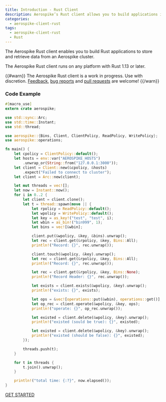 ```yaml
---
title: Introduction - Rust Client
description: Aerospike’s Rust client allows you to build applications in Rust that store and retrieve data from an Aerospike cluster.
categories:
  - aerospike-client-rust
tags:
  - aerospike-client-rust
  - Rust
---
```


The Aerospike Rust client enables you to build Rust applications to store and
retrieve data from an Aerospike cluster.

The Aerospike Rust client runs on any platform with Rust 1.13 or later.

{{#warn}}
The Aerospike Rust client is a work in progress. Use with discretion.
[Feedback](https://discuss.aerospike.com/), [bug
reports](https://github.com/aerospike/aerospike-client-rust/issues) and [pull
requests](https://github.com/aerospike/aerospike-client-rust/pulls) are
welcome!
{{/warn}}

### Code Example

```rust
#[macro_use]
extern crate aerospike;

use std::sync::Arc;
use std::time::Instant;
use std::thread;

use aerospike::{Bins, Client, ClientPolicy, ReadPolicy, WritePolicy};
use aerospike::operations;

fn main() {
    let cpolicy = ClientPolicy::default();
    let hosts = env::var("AEROSPIKE_HOSTS")
        .unwrap_or(String::from("127.0.0.1:3000"));
    let client = Client::new(&cpolicy, &hosts)
        .expect("Failed to connect to cluster");
    let client = Arc::new(client);

    let mut threads = vec![];
    let now = Instant::now();
    for i in 0..2 {
        let client = client.clone();
        let t = thread::spawn(move || {
            let rpolicy = ReadPolicy::default();
            let wpolicy = WritePolicy::default();
            let key = as_key!("test", "test", i);
            let wbin = as_bin!("bin999", 1);
            let bins = vec![&wbin];

            client.put(&wpolicy, &key, &bins).unwrap();
            let rec = client.get(&rpolicy, &key, Bins::All);
            println!("Record: {}", rec.unwrap());

            client.touch(&wpolicy, &key).unwrap();
            let rec = client.get(&rpolicy, &key, Bins::All);
            println!("Record: {}", rec.unwrap());

            let rec = client.get(&rpolicy, &key, Bins::None);
            println!("Record Header: {}", rec.unwrap());

            let exists = client.exists(&wpolicy, &key).unwrap();
            println!("exists: {}", exists);

            let ops = &vec![operations::put(&wbin), operations::get()];
            let op_rec = client.operate(&wpolicy, &key, ops);
            println!("operate: {}", op_rec.unwrap());

            let existed = client.delete(&wpolicy, &key).unwrap();
            println!("existed (sould be true): {}", existed);

            let existed = client.delete(&wpolicy, &key).unwrap();
            println!("existed (should be false): {}", existed);
        });

        threads.push(t);
    }

    for t in threads {
        t.join().unwrap();
    }

    println!("total time: {:?}", now.elapsed());
}
```

<div class="text-center">
<a class="button primary" href="/docs/client/rust/start">GET STARTED</a>
</div>
